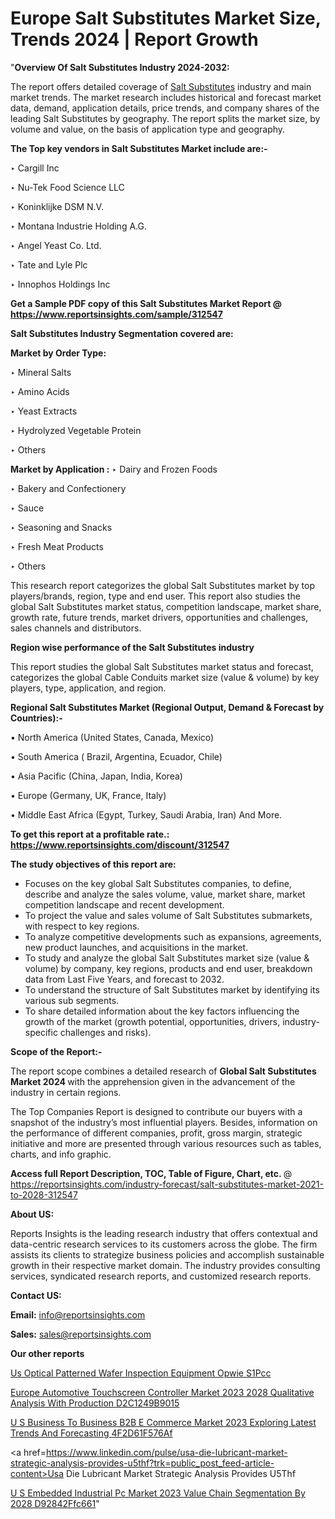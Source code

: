 # Europe Salt Substitutes Market Size, Trends 2024 | Report Growth

"<strong>Overview Of Salt Substitutes Industry 2024-2032:</strong>

The report offers detailed coverage of <a href=https://www.reportsinsights.com/sample/312547>Salt Substitutes</a> industry and main market trends. The market research includes historical and forecast market data, demand, application details, price trends, and company shares of the leading Salt Substitutes by geography. The report splits the market size, by volume and value, on the basis of application type and geography.

<strong>The Top key vendors in Salt Substitutes Market include are:- </strong>

‣ Cargill Inc

‣ Nu-Tek Food Science LLC

‣ Koninklijke DSM N.V.

‣ Montana Industrie Holding A.G.

‣ Angel Yeast Co. Ltd.

‣ Tate and Lyle Plc

‣ Innophos Holdings Inc

<strong>Get a Sample PDF copy of this Salt Substitutes Market Report </strong><strong>@ <a href=https://www.reportsinsights.com/sample/312547 style=color:#0000ff;>https://www.reportsinsights.com/sample/312547</a> </strong>

<strong>Salt Substitutes Industry Segmentation covered are:</strong>

<strong>Market by Order Type: </strong>

‣ Mineral Salts

‣ Amino Acids

‣ Yeast Extracts

‣ Hydrolyzed Vegetable Protein

‣ Others

<strong>Market by Application :</strong>
 ‣ Dairy and Frozen Foods

‣ Bakery and Confectionery

‣ Sauce

‣ Seasoning and Snacks

‣ Fresh Meat Products

‣ Others

This research report categorizes the global Salt Substitutes market by top players/brands, region, type and end user. This report also studies the global Salt Substitutes market status, competition landscape, market share, growth rate, future trends, market drivers, opportunities and challenges, sales channels and distributors.

<strong>Region wise performance of the Salt Substitutes industry</strong><strong> </strong>

This report studies the global Salt Substitutes market status and forecast, categorizes the global Cable Conduits market size (value &amp; volume) by key players, type, application, and region. 

<strong>Regional Salt Substitutes Market (Regional Output, Demand &amp; Forecast by Countries):-</strong>

• North America (United States, Canada, Mexico)

• South America ( Brazil, Argentina, Ecuador, Chile)

• Asia Pacific (China, Japan, India, Korea)

• Europe (Germany, UK, France, Italy)

• Middle East Africa (Egypt, Turkey, Saudi Arabia, Iran) And More.

<strong>To get this report at a profitable rate.: <a href=https://www.reportsinsights.com/discount/312547 style=color:#0000ff;>https://www.reportsinsights.com/discount/312547</a></strong>

<strong>The study objectives of this report are:</strong>
<ul>
  <li>Focuses on the key global Salt Substitutes companies, to define, describe and analyze the sales volume, value, market share, market competition landscape and recent development.</li>
  <li>To project the value and sales volume of Salt Substitutes submarkets, with respect to key regions.</li>
  <li>To analyze competitive developments such as expansions, agreements, new product launches, and acquisitions in the market.</li>
  <li>To study and analyze the global Salt Substitutes market size (value &amp; volume) by company, key regions, products and end user, breakdown data from Last Five Years, and forecast to 2032.</li>
  <li>To understand the structure of Salt Substitutes market by identifying its various sub segments.</li>
  <li>To share detailed information about the key factors influencing the growth of the market (growth potential, opportunities, drivers, industry-specific challenges and risks).</li>
</ul>
<strong>Scope of the Report:-</strong><strong> </strong>

The report scope combines a detailed research of <strong>Global Salt Substitutes Market 2024 </strong>with the apprehension given in the advancement of the industry in certain regions.

The Top Companies Report is designed to contribute our buyers with a snapshot of the industry’s most influential players. Besides, information on the performance of different companies, profit, gross margin, strategic initiative and more are presented through various resources such as tables, charts, and info graphic.

<strong>Access full Report Description, TOC, Table of Figure, Chart, etc. </strong>@   <a href=https://reportsinsights.com/industry-forecast/salt-substitutes-market-2021-to-2028-312547 style=color:#0000ff;>https://reportsinsights.com/industry-forecast/salt-substitutes-market-2021-to-2028-312547</a>

<strong>About US:</strong>

Reports Insights is the leading research industry that offers contextual and data-centric research services to its customers across the globe. The firm assists its clients to strategize business policies and accomplish sustainable growth in their respective market domain. The industry provides consulting services, syndicated research reports, and customized research reports.

<strong>Contact US:</strong>

<p class=""""><b>Email:</b> <a href=mailto:info@reportsinsights.com>info@reportsinsights.com</a></p>
<p class=""""><b>Sales:</b> <a href=mailto:sales@reportsinsights.com>sales@reportsinsights.com</a></p>

<strong>Our other reports</strong>

<a href=https://www.linkedin.com/pulse/us-optical-patterned-wafer-inspection-equipment-opwie-s1pcc/>Us Optical Patterned Wafer Inspection Equipment Opwie S1Pcc</a>

<a href=https://medium.com/@sakshideshmukh994/europe-automotive-touchscreen-controller-market-2023-2028-qualitative-analysis-with-production-d2c1249b9015>Europe Automotive Touchscreen Controller Market 2023 2028 Qualitative Analysis With Production D2C1249B9015</a>

<a href=https://medium.com/@akitotamura255/u-s-business-to-business-b2b-e-commerce-market-2023-exploring-latest-trends-and-forecasting-4f2d61f576af>U S Business To Business B2B E Commerce Market 2023 Exploring Latest Trends And Forecasting 4F2D61F576Af</a>

<a href=https://www.linkedin.com/pulse/usa-die-lubricant-market-strategic-analysis-provides-u5thf?trk=public_post_feed-article-content>Usa Die Lubricant Market Strategic Analysis Provides U5Thf</a>

<a href=https://medium.com/@g65914336/u-s-embedded-industrial-pc-market-2023-value-chain-segmentation-by-2028-d92842ffc661>U S Embedded Industrial Pc Market 2023 Value Chain Segmentation By 2028 D92842Ffc661</a>"
